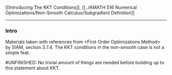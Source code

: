 [[Introducing The KKT Conditions]], 
[[../AMATH 516 Numerical Optimizations/Non-Smooth Calculus/Subgradient Definition]]

---
### Intro

Materials taken with references from \<First Order Optimizations Method\> by SIAM, section 3.7.4. The KKT conditions in the non-smooth case is not a simple feat. 

#UNFINISHED: No trivial amount of things are needed before building up to this statement about KKT. 



